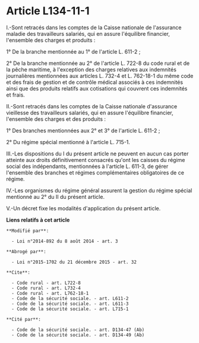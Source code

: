 # Article L134-11-1

I.-Sont retracés dans les comptes de la Caisse nationale de l'assurance maladie des travailleurs salariés, qui en assure
l'équilibre financier, l'ensemble des charges et produits : 

1° De la branche mentionnée au 1° de l'article L. 611-2 ; 

2° De la branche mentionnée au 2° de l'article L. 722-8 du code rural et de la pêche maritime, à l'exception des charges
relatives aux indemnités journalières mentionnées aux articles L. 732-4 et L. 762-18-1 du même code et des frais de gestion
et de contrôle médical associés à ces indemnités ainsi que des produits relatifs aux cotisations qui couvrent ces indemnités
et frais. 

II.-Sont retracés dans les comptes de la Caisse nationale d'assurance vieillesse des travailleurs salariés, qui en assure
l'équilibre financier, l'ensemble des charges et des produits : 

1° Des branches mentionnées aux 2° et 3° de l'article L. 611-2 ; 

2° Du régime spécial mentionné à l'article L. 715-1. 

III.-Les dispositions du I du présent article ne peuvent en aucun cas porter atteinte aux droits définitivement consacrés
qu'ont les caisses du régime social des indépendants, mentionnées à l'article L. 611-3, de gérer l'ensemble des branches et
régimes complémentaires obligatoires de ce régime. 

IV.-Les organismes du régime général assurent la gestion du régime spécial mentionné au 2° du II du présent article. 

V.-Un décret fixe les modalités d'application du présent article.

**Liens relatifs à cet article**

	**Modifié par**:

	  - Loi n°2014-892 du 8 août 2014 - art. 3

	**Abrogé par**:

	  - Loi n°2015-1702 du 21 décembre 2015 - art. 32

	**Cite**:

	  - Code rural - art. L722-8
	  - Code rural - art. L732-4
	  - Code rural - art. L762-18-1
	  - Code de la sécurité sociale. - art. L611-2
	  - Code de la sécurité sociale. - art. L611-3
	  - Code de la sécurité sociale. - art. L715-1

	**Cité par**:

	  - Code de la sécurité sociale. - art. D134-47 (Ab)
	  - Code de la sécurité sociale. - art. D134-49 (Ab)
